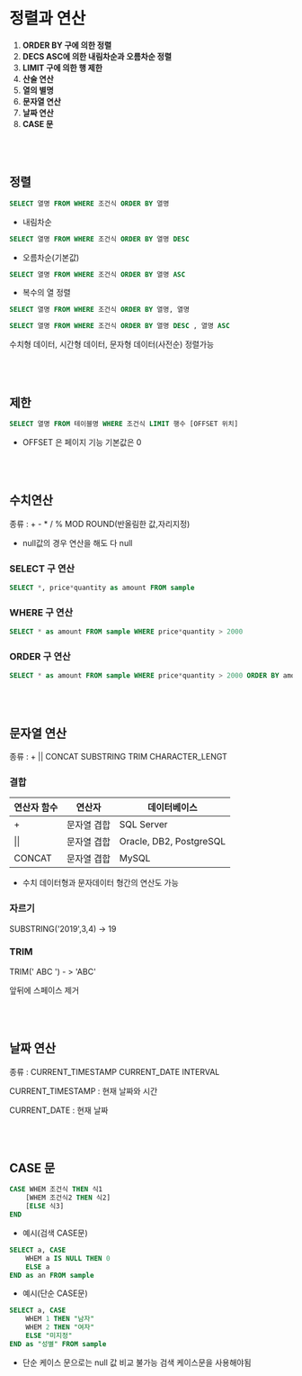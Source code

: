 # 정렬과 연산

1. **ORDER BY 구에 의한 정렬**
2. **DECS ASC에 의한 내림차순과 오름차순 정렬**
3. **LIMIT 구에 의한 행 제한**
4. **산술 연산**
5. **열의 별명**
6. **문자열 연산**
7. **날짜 연산**
8. **CASE 문**

<br/>

<br/>

## 정렬

```sql
SELECT 열명 FROM WHERE 조건식 ORDER BY 열명
```

- 내림차순

```Sql
SELECT 열명 FROM WHERE 조건식 ORDER BY 열명 DESC
```

- 오름차순(기본값)

```sql
SELECT 열명 FROM WHERE 조건식 ORDER BY 열명 ASC
```

- 복수의 열 정렬

```sql
SELECT 열명 FROM WHERE 조건식 ORDER BY 열명, 열명
```

```sql
SELECT 열명 FROM WHERE 조건식 ORDER BY 열명 DESC , 열명 ASC
```

수치형 데이터, 시간형 데이터, 문자형 데이터(사전순) 정렬가능

<br/>

<br/>

## 제한

```sql
SELECT 열명 FROM 테이블명 WHERE 조건식 LIMIT 행수 [OFFSET 위치]
```

- OFFSET 은 페이지 기능 기본값은 0 

<br/>

<br/>

## 수치연산

종류 : + - * / % MOD ROUND(반올림한 값,자리지정)

- null값의 경우 연산을 해도 다 null 

### SELECT 구 연산

```sql
SELECT *, price*quantity as amount FROM sample
```

### WHERE 구 연산

```sql
SELECT * as amount FROM sample WHERE price*quantity > 2000
```

### ORDER 구 연산

```sql
SELECT * as amount FROM sample WHERE price*quantity > 2000 ORDER BY amount
```

<br/>

<br/>

## 문자열 연산

종류 : + || CONCAT SUBSTRING TRIM CHARACTER_LENGT

### 결합

| 연산자 함수 | 연산자      | 데이터베이스            |
| ----------- | ----------- | ----------------------- |
| +           | 문자열 겹합 | SQL Server              |
| \|\|        | 문자열 겹합 | Oracle, DB2, PostgreSQL |
| CONCAT      | 문자열 겹합 | MySQL                   |

- 수치 데이터형과 문자데이터 형간의 연산도 가능 

### 자르기

SUBSTRING('2019',3,4) -> 19

### TRIM

TRIM('  ABC ') - > 'ABC'

앞뒤에 스페이스 제거

<br/>

<br/>

## 날짜 연산

종류 : CURRENT_TIMESTAMP CURRENT_DATE INTERVAL

CURRENT_TIMESTAMP : 현재 날짜와 시간

 CURRENT_DATE : 현재 날짜

<br/>

<br/>

## CASE 문

```sql
CASE WHEM 조건식 THEN 식1
	[WHEM 조건식2 THEN 식2]
	[ELSE 식3]
END
```

- 예시(검색 CASE문)

```sql
SELECT a, CASE 
	WHEM a IS NULL THEN 0
	ELSE a 
END as an FROM sample
```

- 예시(단순 CASE문) 

```sql
SELECT a, CASE 
	WHEM 1 THEN "남자"
	WHEM 2 THEN "여자"
	ELSE "미지정"
END as "성별" FROM sample
```

- 단순 케이스 문으로는 null 값 비교 불가능 검색 케이스문을 사용해야됨